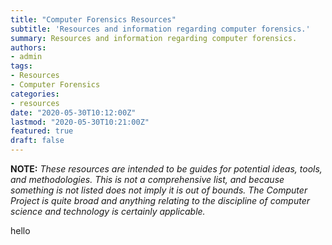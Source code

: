 ```yaml
---
title: "Computer Forensics Resources"
subtitle: 'Resources and information regarding computer forensics.'
summary: Resources and information regarding computer forensics.
authors:
- admin
tags:
- Resources
- Computer Forensics
categories:
- resources
date: "2020-05-30T10:12:00Z"
lastmod: "2020-05-30T10:21:00Z"
featured: true
draft: false
---
```



**NOTE:** *These resources are intended to be guides for potential ideas, tools, and methodologies. This is not a comprehensive list, and because something is not listed does not imply it is out of bounds. The Computer Project is quite broad and anything relating to the discipline of computer science and technology is certainly applicable.*

hello
